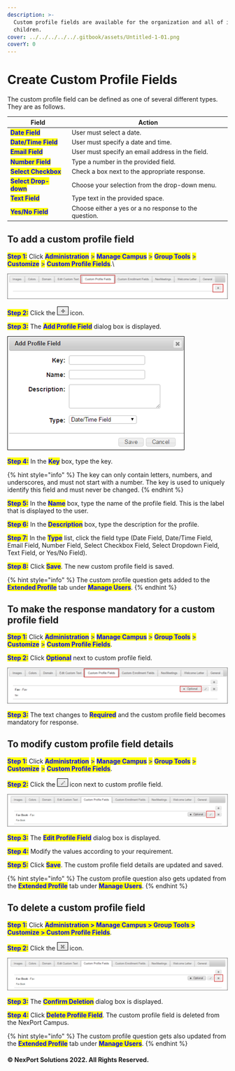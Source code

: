 ```yaml
---
description: >-
  Custom profile fields are available for the organization and all of its
  children.
cover: ../../../../../.gitbook/assets/Untitled-1-01.png
coverY: 0
---
```


# Create Custom Profile Fields

The custom profile field can be defined as one of several different types. They are as follows.&#x20;

| Field                                                 | Action                                                |
| ----------------------------------------------------- | ----------------------------------------------------- |
| <mark style="color:blue;">**Date Field**</mark>       | User must select a date.                              |
| <mark style="color:blue;">**Date/Time Field**</mark>  | User must specify a date and time.                    |
| <mark style="color:blue;">**Email Field**</mark>      | User must specify an email address in the field.      |
| <mark style="color:blue;">**Number Field**</mark>     | Type a number in the provided field.                  |
| <mark style="color:blue;">**Select Checkbox**</mark>  | Check a box next to the appropriate response.         |
| <mark style="color:blue;">**Select Drop-down**</mark> | Choose your selection from the drop-down menu.        |
| <mark style="color:blue;">**Text Field**</mark>       | Type text in the provided space.                      |
| <mark style="color:blue;">**Yes/No Field**</mark>     | Choose either a yes or a no response to the question. |

## **To add a custom profile field**

<mark style="color:blue;">**Step 1:**</mark> Click <mark style="color:blue;">**Administration**</mark> <mark style="color:blue;"></mark><mark style="color:blue;">></mark> <mark style="color:blue;"></mark><mark style="color:blue;">**Manage Campus**</mark> <mark style="color:blue;"></mark><mark style="color:blue;">></mark> <mark style="color:blue;"></mark><mark style="color:blue;">**Group Tools**</mark> <mark style="color:blue;"></mark><mark style="color:blue;">></mark> <mark style="color:blue;"></mark><mark style="color:blue;">**Customize**</mark> <mark style="color:blue;"></mark><mark style="color:blue;">></mark> <mark style="color:blue;"></mark><mark style="color:blue;">**Custom Profile Fields**</mark>.\


![](/.gitbook/assets/Custom_Profile_Fields_Add%20button_550x63.png)

<mark style="color:blue;">**Step 2:**</mark>  Click the ![](/.gitbook/assets/Add_CustomProfile.png) icon.

<mark style="color:blue;">**Step 3:**</mark>  The <mark style="color:blue;">**Add Profile Field**</mark> dialog box is displayed.

![](/.gitbook/assets/Custom_Profile_Fields_Add.png)

<mark style="color:blue;">**Step 4:**</mark>  In the <mark style="color:blue;">**Key**</mark> box, type the key.

{% hint style="info" %}
The key can only contain letters, numbers, and underscores, and must not start with a number. The key is used to uniquely identify this field and must never be changed.
{% endhint %}

<mark style="color:blue;">**Step 5:**</mark>  In the <mark style="color:blue;">**Name**</mark> box, type the name of the profile field. This is the label that is displayed to the user.

<mark style="color:blue;">**Step 6:**</mark>  In the <mark style="color:blue;">**Description**</mark> box, type the description for the profile.

<mark style="color:blue;">**Step 7:**</mark>  In the <mark style="color:blue;">**Type**</mark> list, click the field type (Date Field, Date/Time Field, Email Field, Number Field, Select Checkbox Field, Select Dropdown Field, Text Field, or Yes/No Field).

<mark style="color:blue;">**Step 8:**</mark>  Click <mark style="color:blue;">**Save**</mark>.  The new custom profile field is saved.

{% hint style="info" %}
The custom profile question gets added to the <mark style="color:blue;">**Extended Profile**</mark> tab under <mark style="color:blue;">**Manage Users**</mark>.
{% endhint %}

## **To make the response mandatory for a custom profile field**

<mark style="color:blue;">**Step 1:**</mark>  Click <mark style="color:blue;">**Administration**</mark> <mark style="color:blue;"></mark><mark style="color:blue;">></mark> <mark style="color:blue;"></mark><mark style="color:blue;">**Manage Campus**</mark> <mark style="color:blue;"></mark><mark style="color:blue;">></mark> <mark style="color:blue;"></mark><mark style="color:blue;">**Group Tools**</mark> <mark style="color:blue;"></mark><mark style="color:blue;">></mark> <mark style="color:blue;"></mark><mark style="color:blue;">**Customize**</mark> <mark style="color:blue;"></mark><mark style="color:blue;">></mark> <mark style="color:blue;"></mark><mark style="color:blue;">**Custom Profile Fields**</mark>.

<mark style="color:blue;">**Step 2:**</mark>  Click <mark style="color:blue;">**Optional**</mark> next to custom profile field.

![](/.gitbook/assets/Cutom_profile_field_optional_550x89.png)

<mark style="color:blue;">**Step 3:**</mark>  The text changes to <mark style="color:blue;">**Required**</mark> and the custom profile field becomes mandatory for response.

## **To modify custom profile field details**

<mark style="color:blue;">**Step 1:**</mark>  Click <mark style="color:blue;">**Administration**</mark> <mark style="color:blue;"></mark><mark style="color:blue;">></mark> <mark style="color:blue;"></mark><mark style="color:blue;">**Manage Campus**</mark> <mark style="color:blue;"></mark><mark style="color:blue;">></mark> <mark style="color:blue;"></mark><mark style="color:blue;">**Group Tools**</mark> <mark style="color:blue;"></mark><mark style="color:blue;">></mark> <mark style="color:blue;"></mark><mark style="color:blue;">**Customize**</mark> <mark style="color:blue;"></mark><mark style="color:blue;">></mark> <mark style="color:blue;"></mark><mark style="color:blue;">**Custom Profile Fields**</mark>.

<mark style="color:blue;">**Step 2:**</mark>  Click the ![](/.gitbook/assets/Edit_CustomProfile.png) icon next to custom profile field.

![](/.gitbook/assets/Custom_Profile_Fields_Edit_550x81.png)

<mark style="color:blue;">**Step 3:**</mark>  The <mark style="color:blue;">**Edit Profile Field**</mark> <mark style="color:blue;"></mark><mark style="color:blue;"></mark> dialog box is displayed.

<mark style="color:blue;">**Step 4:**</mark>  Modify the values according to your requirement.

<mark style="color:blue;">**Step 5:**</mark>  Click <mark style="color:blue;">**Save**</mark>. The custom profile field details are updated and saved.

{% hint style="info" %}
The custom profile question also gets updated from the <mark style="color:blue;">**Extended Profile**</mark> tab under <mark style="color:blue;">**Manage Users**</mark>.
{% endhint %}

## **To delete a custom profile field**

<mark style="color:blue;">**Step 1:**</mark>  Click <mark style="color:blue;">**Administration > Manage Campus > Group Tools > Customize > Custom Profile Fields**</mark>.

<mark style="color:blue;">**Step 2:**</mark>  Click the ![](/.gitbook/assets/Delete_CustomProfile.png) icon.

![](/.gitbook/assets/Custom_Profile_Fields_Delete_550x81.png)

<mark style="color:blue;">**Step 3:**</mark>  The <mark style="color:blue;">**Confirm Deletion**</mark> dialog box is displayed.

<mark style="color:blue;">**Step 4:**</mark>  Click <mark style="color:blue;">**Delete Profile Field**</mark>. The custom profile field is deleted from the NexPort Campus.

{% hint style="info" %}
The custom profile question gets also updated from the <mark style="color:blue;">**Extended Profile**</mark> tab under <mark style="color:blue;">**Manage Users**</mark>.
{% endhint %}

#### © NexPort Solutions 2022. All Rights Reserved.
